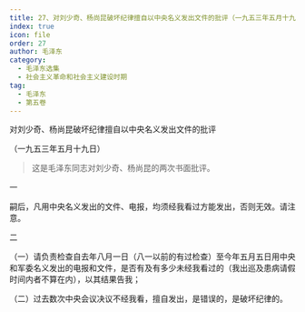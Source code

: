 ```yaml
---
title: 27、对刘少奇、杨尚昆破坏纪律擅自以中央名义发出文件的批评（一九五三年五月十九日）
index: true
icon: file
order: 27
author: 毛泽东
category:
  - 毛泽东选集
  - 社会主义革命和社会主义建设时期
tag:
  - 毛泽东
  - 第五卷
---
```


对刘少奇、杨尚昆破坏纪律擅自以中央名义发出文件的批评

（一九五三年五月十九日）

>这是毛泽东同志对刘少奇、杨尚昆的两次书面批评。

一

嗣后，凡用中央名义发出的文件、电报，均须经我看过方能发出，否则无效。请注意。

二

（一）请负责检查自去年八月一日（八一以前的有过检查）至今年五月五日用中央和军委名义发出的电报和文件，是否有及有多少未经我看过的（我出巡及患病请假时间内者不算在内），以其结果告我；

（二）过去数次中央会议决议不经我看，擅自发出，是错误的，是破坏纪律的。
